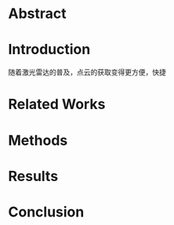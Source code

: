# Abstract



# Introduction

随着激光雷达的普及，点云的获取变得更方便，快捷

# Related Works

# Methods

# Results

# Conclusion





